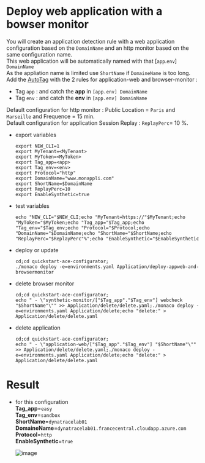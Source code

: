 # Deploy web application with a bowser monitor


You will create an application detection rule with a web application configuration based on the `DomainName` and an http monitor based on the same configuration name.  
This web application will be automatically named with that [`app`.`env`] `DomainName`    
As the appliation name is limited use `ShortName` if `DomaineName` is too long.   
Add the [AutoTag](/Tag) with the 2 rules for application-web and browser-monitor : 
 - Tag `app` : and catch the **app** in `[app.env] DomainName` 
 - Tag `env` : and catch the **env** in `[app.env] DomainName`

Default configuration for http monitor : Public Location = `Paris` and `Marseille` and Frequence = 15 min.  
Default configuration for application Session Replay : `ReplayPerc`= 10 %.  
 
 
- export variables

      export NEW_CLI=1
      export MyTenant=<MyTenant>
      export MyToken=<MyToken>
      export Tag_app=<app>
      export Tag_env=<env>
      export Protocol="http"
      export DomainName="www.monappli.com"
      export ShortName=$DomainName
      export ReplayPerc=10
      export EnableSynthetic=true
      
- test variables

      echo "NEW_CLI="$NEW_CLI;echo "MyTenant=https://"$MyTenant;echo "MyToken="$MyToken;echo "Tag_app="$Tag_app;echo "Tag_env="$Tag_env;echo "Protocol="$Protocol;echo "DomainName="$DomainName;echo "ShortName="$ShortName;echo "ReplayPerc="$ReplayPerc"%";echo "EnableSynthetic="$EnableSynthetic
     
- deploy or update

      cd;cd quickstart-ace-configurator;
      ./monaco deploy -e=environments.yaml Application/deploy-appweb-and-browsermonitor
  
- delete browser monitor

      cd;cd quickstart-ace-configurator;
      echo " - \"synthetic-monitor/["$Tag_app"."$Tag_env"] webcheck "$ShortName"\"" >> Application/delete/delete.yaml;./monaco deploy -e=environments.yaml Application/delete;echo "delete:" > Application/delete/delete.yaml

- delete application

      cd;cd quickstart-ace-configurator;
      echo " - \"application-web/["$Tag_app"."$Tag_env"] "$ShortName"\"" >> Application/delete/delete.yaml;./monaco deploy -e=environments.yaml Application/delete;echo "delete:" > Application/delete/delete.yaml

# Result
- for this configuration  
       **Tag_app**=`easy`  
       **Tag_env**=`sandbox`  
       **ShortName**=`dynatracelab01`  
       **DomaineName**=`dynatracelab01.francecentral.cloudapp.azure.com`   
       **Protocol**=`http`  
       **EnableSynthetic**=`true`  
   
  ![image](https://user-images.githubusercontent.com/40337213/121808806-8971ed80-cc5a-11eb-92ce-1ea635f950de.png)



